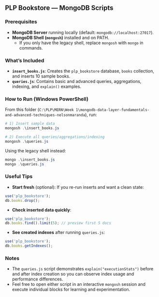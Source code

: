 ## PLP Bookstore — MongoDB Scripts

### Prerequisites
- **MongoDB Server** running locally (default: `mongodb://localhost:27017`).
- **MongoDB Shell (`mongosh`)** installed and on PATH.
  - If you only have the legacy shell, replace `mongosh` with `mongo` in commands.

### What’s Included
- **`insert_books.js`**: Creates the `plp_bookstore` database, `books` collection, and inserts 10 sample books.
- **`queries.js`**: Contains basic and advanced queries, aggregations, indexing, and `explain()` examples.

### How to Run (Windows PowerShell)
From this folder (`C:\PLP\MERN\Week 1\mongodb-data-layer-fundamentals-and-advanced-techniques-nelsonmaranda`), run:

```powershell
# 1) Insert sample data
mongosh .\insert_books.js

# 2) Execute all queries/aggregations/indexing
mongosh .\queries.js
```

Using the legacy shell instead:

```powershell
mongo .\insert_books.js
mongo .\queries.js
```

### Useful Tips
- **Start fresh** (optional): If you re-run inserts and want a clean state:

```javascript
use('plp_bookstore');
db.books.drop();
```

- **Check inserted data quickly**:

```javascript
use('plp_bookstore');
db.books.find().limit(5); // preview first 5 docs
```

- **See created indexes** after running `queries.js`:

```javascript
use('plp_bookstore');
db.books.getIndexes();
```

### Notes
- The `queries.js` script demonstrates `explain("executionStats")` before and after index creation so you can observe index usage and performance differences.
- Feel free to open either script in an interactive `mongosh` session and execute individual blocks for learning and experimentation.


